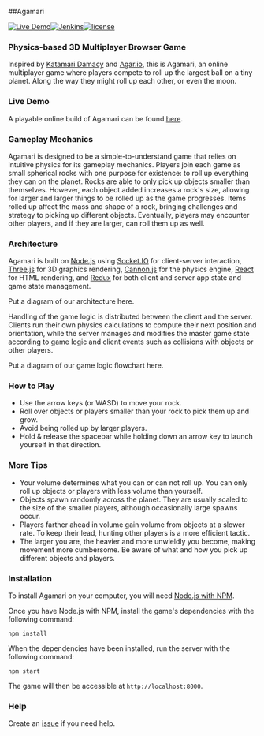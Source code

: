 ##Agamari

[![Live Demo](https://img.shields.io/badge/demo-online-green.svg)](http://agamari.herokuapp.com)[![Jenkins](https://img.shields.io/jenkins/s/https/jenkins.qa.ubuntu.com/precise-desktop-amd64_default.svg)]()[![license](https://img.shields.io/github/license/mashape/apistatus.svg)](https://github.com/quirkycorgi/Agamari/blob/master/LICENSE)

### Physics-based 3D Multiplayer Browser Game 
Inspired by [Katamari Damacy](https://en.wikipedia.org/wiki/Katamari_Damacy) and [Agar.io](http://agar.io), this is Agamari, an online multiplayer game where players compete to roll up the largest ball on a tiny planet. Along the way they might roll up each other, or even the moon.

### Live Demo
A playable online build of Agamari can be found [here](https://agamari.herokuapp.com).

### Gameplay Mechanics
Agamari is designed to be a simple-to-understand game that relies on intuitive physics for its gameplay mechanics. Players join each game as small spherical rocks with one purpose for existence: to roll up everything they can on the planet. 
Rocks are able to only pick up objects smaller than themselves. However, each object added increases a rock's size, allowing for larger and larger things to be rolled up as the game progresses. Items rolled up affect the mass and shape of a rock, bringing challenges and strategy to picking up different objects. Eventually, players may encounter other players, and if they are larger, can roll them up as well.

### Architecture
Agamari is built on [Node.js](https://nodejs.org/) using [Socket.IO](http://socket.io/) for client-server interaction, [Three.js](https://threejs.org/) for 3D graphics rendering, [Cannon.js](http://www.cannonjs.org/) for the physics engine, [React](https://facebook.github.io/react/) for HTML rendering, and [Redux](http://redux.js.org/) for both client and server app state and game state management.

Put a diagram of our architecture here. 

Handling of the game logic is distributed between the client and the server. Clients run their own physics calculations to compute their next position and orientation, while the server manages and modifies the master game state according to game logic and client events such as collisions with objects or other players.

Put a diagram of our game logic flowchart here.

### How to Play
- Use the arrow keys (or WASD) to move your rock.
- Roll over objects or players smaller than your rock to pick them up and grow.
- Avoid being rolled up by larger players.
- Hold & release the spacebar while holding down an arrow key to launch yourself in that direction.

### More Tips
- Your volume determines what you can or can not roll up. You can only roll up objects or players with less volume than yourself.
- Objects spawn randomly across the planet. They are usually scaled to the size of the smaller players, although occasionally large spawns occur.
- Players farther ahead in volume gain volume from objects at a slower rate. To keep their lead, hunting other players is a more efficient tactic.
- The larger you are, the heavier and more unwieldly you become, making movement more cumbersome. Be aware of what and how you pick up different objects and players.

### Installation
To install Agamari on your computer, you will need [Node.js with NPM](https://nodejs.org/en/download/).

Once you have Node.js with NPM, install the game's dependencies with the following command:
```
npm install
```

When the dependencies have been installed, run the server with the following command:

```
npm start
```

The game will then be accessible at `http://localhost:8000`. 

### Help
Create an [issue](https://github.com/quirkycorgi/Agamari/issues) if you need help.